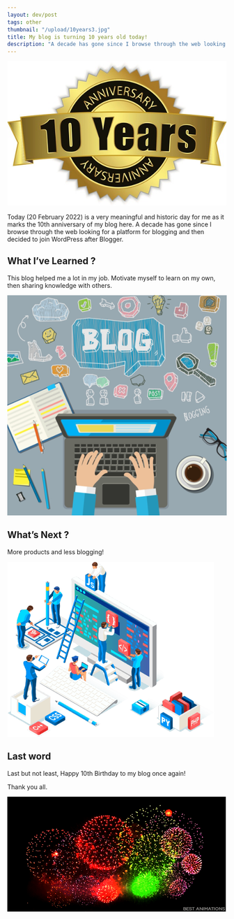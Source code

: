```yaml
---
layout: dev/post
tags: other
thumbnail: "/upload/10years3.jpg"
title: My blog is turning 10 years old today!
description: "A decade has gone since I browse through the web looking for a platform for blogging and then decided to join WordPress after Blogge..."
---
```


![alt text](/upload/10years3.jpg)


Today (20 February 2022) is a very meaningful and historic day for me as it marks the 10th anniversary of my blog here. A decade has gone since I browse through the web looking for a platform for blogging and then decided to join WordPress after Blogger.

## What I’ve Learned ?

This blog helped me a lot in my job. Motivate myself to learn on my own, then sharing knowledge with others.

![alt text](/upload/blogging-083016.png)

## What’s Next ?

More products and less blogging!

![alt text](/upload/low-code-guide-pro-dev.png)

## Last word

Last but not least, Happy 10th Birthday to my blog once again!

Thank you all.

![alt text](/upload/212323546ba-colorful-fireworks-animated-gif-pic.gif)
